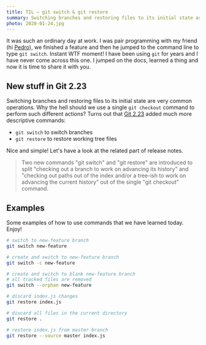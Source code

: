 ```yaml
---
title: TIL — git switch & git restore
summary: Switching branches and restoring files to its initial state are very common operations. Why the hell should we use a single command to perform such different actions?
photo: 2020-01-24.jpg
---
```


It was such an ordinary day at work. I was pair programming with my friend (hi [Pedro](https://www.instagram.com/fidalgodev/)), we finished a feature and then he jumped to the command line to type `git switch`. Instant WTF moment! I have been using `git` for years and I have never come across this one. I jumped on the docs, learned a thing and now it is time to share it with you.

## New stuff in Git 2.23

Switching branches and restoring files to its initial state are very common operations. Why the hell should we use a single `git checkout` command to perform such different actions? Turns out that [Git 2.23](https://github.com/git/git/blob/master/Documentation/RelNotes/2.23.0.txt) added much more descriptive commands:

- `git switch` to switch branches
- `git restore` to restore working tree files

Nice and simple! Let's have a look at the related part of release notes.

> Two new commands "git switch" and "git restore" are introduced to split "checking out a branch to work on advancing its history" and "checking out paths out of the index and/or a tree-ish to work on advancing the current history" out of the single "git checkout" command.

## Examples

Some examples of how to use commands that we have learned today. Enjoy!

```bash
# switch to new-feature branch
git switch new-feature

# create and switch to new-feature branch
git switch -c new-feature

# create and switch to blank new-feature branch
# all tracked files are removed
git switch --orphan new-feature
```

```bash
# discard index.js changes
git restore index.js

# discard all files in the current directory
git restore .

# restore index.js from master branch
git restore --source master index.js
```
